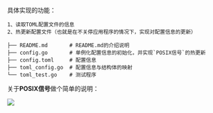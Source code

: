 具体实现的功能：

    1、读取TOML配置文件的信息
    2、热更新配置文件（也就是在不关停应用程序的情况下，实现对配置信息的更新）
```    
├── README.md       # README.md的介绍说明
├── config.go       # 单例化配置信息的初始化，并实现`POSIX信号`的热更新
├── config.toml     # 配置信息
├── toml_config.go  # 配置信息与结构体的映射
└── toml_test.go    # 测试程序
```
关于**POSIX信号**做个简单的说明：

![](https://cdn.jsdelivr.net/gh/wulling1024/Picture-bed@master/img20200620200724144621.png)